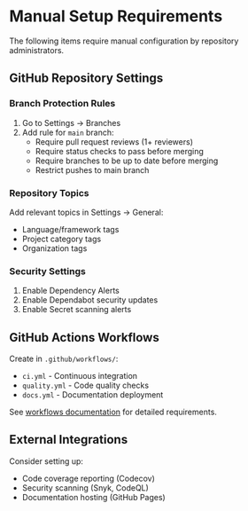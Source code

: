 # Manual Setup Requirements

The following items require manual configuration by repository administrators.

## GitHub Repository Settings

### Branch Protection Rules
1. Go to Settings → Branches
2. Add rule for `main` branch:
   - Require pull request reviews (1+ reviewers)
   - Require status checks to pass before merging
   - Require branches to be up to date before merging
   - Restrict pushes to main branch

### Repository Topics
Add relevant topics in Settings → General:
- Language/framework tags
- Project category tags
- Organization tags

### Security Settings
1. Enable Dependency Alerts
2. Enable Dependabot security updates
3. Enable Secret scanning alerts

## GitHub Actions Workflows

Create in `.github/workflows/`:
- `ci.yml` - Continuous integration
- `quality.yml` - Code quality checks
- `docs.yml` - Documentation deployment

See [workflows documentation](workflows/README.md) for detailed requirements.

## External Integrations

Consider setting up:
- Code coverage reporting (Codecov)
- Security scanning (Snyk, CodeQL)
- Documentation hosting (GitHub Pages)